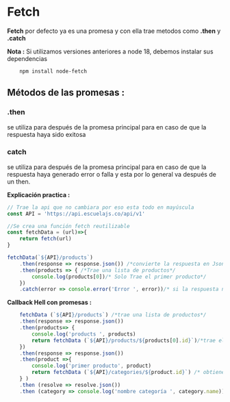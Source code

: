 # Fetch

**Fetch** por defecto ya es una promesa y con ella trae metodos como **.then** y **.catch**

**Nota :** Si utilizamos versiones anteriores a node 18, debemos instalar sus dependencias

```bash
    npm install node-fetch
```

## Métodos de las promesas :

### .then

se utiliza para después de la promesa principal para en caso de que la respuesta haya sido exitosa

### catch

se utiliza para después de la promesa principal para en caso de que la respuesta haya generado error o falla y esta por lo general va después de un then.

**Explicación practica :**

```Javascript
// Trae la api que no cambiara por eso esta todo en mayúscula
const API = 'https://api.escuelajs.co/api/v1'

//Se crea una función fetch reutilizable
const fetchData = (url)=>{
    return fetch(url)
}

fetchData(`${API}/products`)
    .then(response => response.json()) /*convierte la respuesta en Json*/
    .then(products => { /*Trae una lista de productos*/
        console.log(products[0])/* Solo Trae el primer producto*/
    })
    .catch(error => console.error('Error ', error))/* si la respuesta no es exitosa muestra error*/

```

**Callback Hell con promesas :**

```Javascript
    fetchData (`${API}/products`) /*trae una lista de productos*/
    .then(response => response.json())
    .then(products=> {
        console.log('products ', products)
        return fetchData (`${API}/products/${products[0].id}`)/*trae el primer producto */
    })
    .then(response => response.json())
    .then(product =>{
        console.log('primer producto', product)
        return fetchData (`${API}/categories/${product.id}`) /* obtiene el id del primer producto para buscarlo en categorías */
    } )
    .then (resolve => resolve.json())
    .then (category => console.log('nombre categoría ', category.name)) /*trae el nombre de la categoria del elemento buscado por el id */
```
